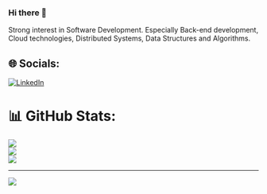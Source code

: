 ### Hi there 👋
Strong interest in Software Development. Especially Back-end development, Cloud technologies, Distributed Systems, Data Structures and Algorithms.

## 🌐 Socials:
[![LinkedIn](https://img.shields.io/badge/LinkedIn-%230077B5.svg?logo=linkedin&logoColor=white)](https://linkedin.com/in/https://www.linkedin.com/in/samandar-ibragimov/) 

<!--# 💻 Tech Stack:
![Java](https://img.shields.io/badge/java-%23ED8B00.svg?style=for-the-badge&logo=java&logoColor=white) ![Python](https://img.shields.io/badge/python-3670A0?style=for-the-badge&logo=python&logoColor=ffdd54) ![Spring](https://img.shields.io/badge/spring-%236DB33F.svg?style=for-the-badge&logo=spring&logoColor=white) ![Postgres](https://img.shields.io/badge/postgres-%23316192.svg?style=for-the-badge&logo=postgresql&logoColor=white) ![MySQL](https://img.shields.io/badge/mysql-%2300f.svg?style=for-the-badge&logo=mysql&logoColor=white)-->
# 📊 GitHub Stats:
![](https://github-readme-stats.vercel.app/api?username=samandaribragimov&theme=default&hide_border=false&include_all_commits=true&count_private=true)<br/>
![](https://github-readme-streak-stats.herokuapp.com/?user=samandaribragimov&theme=default&hide_border=false)<br/>
![](https://github-readme-stats.vercel.app/api/top-langs/?username=samandaribragimov&theme=default&hide_border=false&include_all_commits=true&count_private=true&layout=compact)

---
[![](https://visitcount.itsvg.in/api?id=samandaribragimov&icon=0&color=0)](https://visitcount.itsvg.in)

<!-- Proudly created with GPRM ( https://gprm.itsvg.in ) -->


